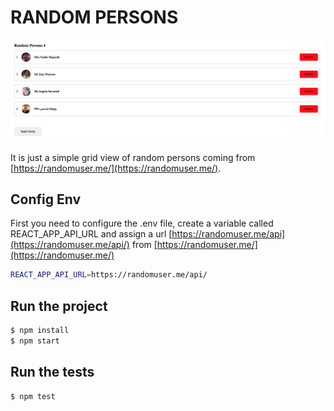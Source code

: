 # RANDOM PERSONS

![Preview Demo](https://github.com/BatistaTony/random-persons/blob/dev/public/Screen%20Shot%202022-04-18%20at%2016.14.51.png)

It is just a simple grid view of random persons coming from [https://randomuser.me/](https://randomuser.me/).

## Config Env

First you need to configure the .env file,
create a variable called REACT_APP_API_URL and assign  a url
[https://randomuser.me/api](https://randomuser.me/api/) from [https://randomuser.me/](https://randomuser.me/) 
```sh
REACT_APP_API_URL=https://randomuser.me/api/
```

## Run the project

```sh
$ npm install
$ npm start 

```

## Run the tests

```sh
$ npm test
```
